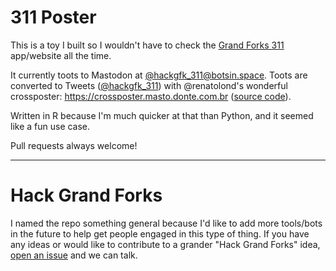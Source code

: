 # 311 Poster

This is a toy I built so I wouldn't have to check the [Grand Forks 311](http://www.grandforksgov.com/online-services/gf-311)
app/website all the time.

It currently toots to Mastodon at [@hackgfk_311@botsin.space](https://botsin.space/@hackgfk_311).
Toots are converted to Tweets ([@hackgfk_311](https://twitter.com/hackgfk_311)) with @renatolond's wonderful 
crossposter: https://crossposter.masto.donte.com.br ([source code](https://github.com/renatolond/mastodon-twitter-poster)).

Written in R because I'm much quicker at that than Python, and it seemed like a fun use case.

Pull requests always welcome!

-----
# Hack Grand Forks 

I named the repo something general because I'd like to add more tools/bots in the future to help get 
people engaged in this type of thing. If you have any ideas or would like to contribute to a grander 
"Hack Grand Forks" idea, [open an issue](https://github.com/mattbk/hack-grand-forks/issues) and we can talk.